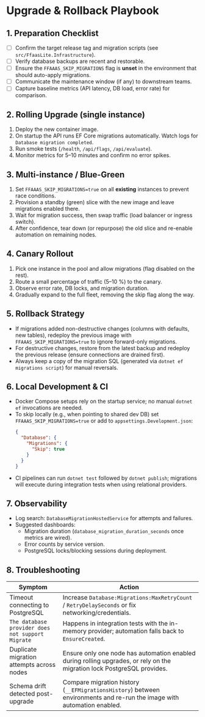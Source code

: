 # Upgrade & Rollback Playbook

## 1. Preparation Checklist
- [ ] Confirm the target release tag and migration scripts (see `src/FfaasLite.Infrastructure`).
- [ ] Verify database backups are recent and restorable.
- [ ] Ensure the `FFAAAS_SKIP_MIGRATIONS` flag is **unset** in the environment that should auto-apply migrations.
- [ ] Communicate the maintenance window (if any) to downstream teams.
- [ ] Capture baseline metrics (API latency, DB load, error rate) for comparison.

## 2. Rolling Upgrade (single instance)
1. Deploy the new container image.
2. On startup the API runs EF Core migrations automatically. Watch logs for `Database migration completed`.
3. Run smoke tests (`/health`, `/api/flags`, `/api/evaluate`).
4. Monitor metrics for 5–10 minutes and confirm no error spikes.

## 3. Multi-instance / Blue-Green
1. Set `FFAAAS_SKIP_MIGRATIONS=true` on all **existing** instances to prevent race conditions.
2. Provision a standby (green) slice with the new image and leave migrations enabled there.
3. Wait for migration success, then swap traffic (load balancer or ingress switch).
4. After confidence, tear down (or repurpose) the old slice and re-enable automation on remaining nodes.

## 4. Canary Rollout
1. Pick one instance in the pool and allow migrations (flag disabled on the rest).
2. Route a small percentage of traffic (5–10 %) to the canary.
3. Observe error rate, DB locks, and migration duration.
4. Gradually expand to the full fleet, removing the skip flag along the way.

## 5. Rollback Strategy
- If migrations added non-destructive changes (columns with defaults, new tables), redeploy the previous image with `FFAAAS_SKIP_MIGRATIONS=true` to ignore forward-only migrations.
- For destructive changes, restore from the latest backup and redeploy the previous release (ensure connections are drained first).
- Always keep a copy of the migration SQL (generated via `dotnet ef migrations script`) for manual reversals.

## 6. Local Development & CI
- Docker Compose setups rely on the startup service; no manual `dotnet ef` invocations are needed.
- To skip locally (e.g., when pointing to shared dev DB) set `FFAAAS_SKIP_MIGRATIONS=true` or add to `appsettings.Development.json`:
  ```json
  {
    "Database": {
      "Migrations": {
        "Skip": true
      }
    }
  }
  ```
- CI pipelines can run `dotnet test` followed by `dotnet publish`; migrations will execute during integration tests when using relational providers.

## 7. Observability
- Log search: `DatabaseMigrationHostedService` for attempts and failures.
- Suggested dashboards:
  - Migration duration (`database_migration_duration_seconds` once metrics are wired).
  - Error counts by service version.
  - PostgreSQL locks/blocking sessions during deployment.

## 8. Troubleshooting
| Symptom | Action |
| ------- | ------ |
| Timeout connecting to PostgreSQL | Increase `Database:Migrations:MaxRetryCount` / `RetryDelaySeconds` or fix networking/credentials. |
| `The database provider does not support Migrate` | Happens in integration tests with the in-memory provider; automation falls back to `EnsureCreated`. |
| Duplicate migration attempts across nodes | Ensure only one node has automation enabled during rolling upgrades, or rely on the migration lock PostgreSQL provides. |
| Schema drift detected post-upgrade | Compare migration history (`__EFMigrationsHistory`) between environments and re-run the image with automation enabled. |
